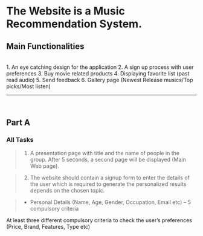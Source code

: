 The Website is a **Music Recommendation System.**
==================================================

## Main Functionalities
<br>
1. An eye catching design for the application  
2.  A sign up process with user preferences  
3.  Buy movie related products 
4.  Displaying favorite list (past read audio)   
5.  Send feedback   
6.  Gallery page (Newest Release musics/Top picks/Most listen)  
<hr>
<br>

## Part A

### **All Tasks**

> 1.  A presentation page with title and the name of people in the group. After 5 seconds, a second page will be displayed (Main Web page).

> 2.  The website should contain a signup form to enter the details of the user which is required to generate the personalized results depends on the chosen topic. 

>   *   Personal Details (Name, Age, Gender, Occupation, Email etc) – 5 compulsory criteria

At least three different compulsory criteria to check the user’s preferences (Price, Brand, Features, Type etc)


